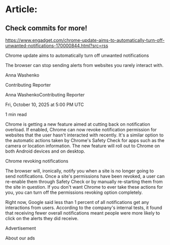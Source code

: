 # Article:

## Check commits for more!
https://www.engadget.com/chrome-update-aims-to-automatically-turn-off-unwanted-notifications-170000844.html?src=rss

Chrome update aims to automatically turn off unwanted notifications

The browser can stop sending alerts from websites you rarely interact with.

Anna Washenko

Contributing Reporter

Anna WashenkoContributing Reporter

Fri, October 10, 2025 at 5:00 PM UTC

1 min read

Chrome is getting a new feature aimed at cutting back on notification overload. If enabled, Chrome can now revoke notification permission for websites that the user hasn't interacted with recently. It's a similar option to the automatic actions taken by Chrome's Safety Check for apps such as the camera or location information. The new feature will roll out to Chrome on both Android devices and on desktop.

Chrome revoking notifications

The browser will, ironically, notify you when a site is no longer going to send notifications. Once a site's permissions have been revoked, a user can re-enable them through Safety Check or by manually re-starting them from the site in question. If you don't want Chrome to ever take these actions for you, you can turn off the permissions revoking option completely.

Right now, Google said less than 1 percent of all notifications get any interactions from users. According to the company's internal tests, it found that receiving fewer overall notifications meant people were more likely to click on the alerts they did receive.

Advertisement

About our ads